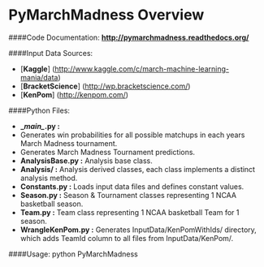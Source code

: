 PyMarchMadness Overview
=============

####Code Documentation:
**http://pymarchmadness.readthedocs.org/**

####Input Data Sources:
- [**Kaggle**] (http://www.kaggle.com/c/march-machine-learning-mania/data)
- [**BracketScience**] (http://wp.bracketscience.com/)
- [**KenPom**] (http://kenpom.com/)

####Python Files:
- **\__main\__.py :**
 - Generates win probabilities for all possible matchups in each years March Madness tournament.
 - Generates March Madness Tournament predictions.
- **AnalysisBase.py :** Analysis base class.
- **Analysis/ :** Analysis derived classes, each class implements a distinct analysis method.
- **Constants.py :** Loads input data files and defines constant values.
- **Season.py :** Season & Tournament classes representing 1 NCAA basketball season.
- **Team.py :** Team class representing 1 NCAA basketball Team for 1 season.
- **WrangleKenPom.py :** Generates InputData/KenPomWithIds/ directory, which adds TeamId column to all files from InputData/KenPom/.

####Usage:
    python PyMarchMadness
